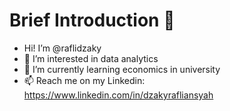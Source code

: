 # Brief Introduction 👋
- Hi! I’m @raflidzaky
- 👀 I’m interested in data analytics
- 🌱 I’m currently learning economics in university
- 📫 Reach me on my Linkedin:
https://www.linkedin.com/in/dzakyrafliansyah

<!---
raflidzaky/raflidzaky is a ✨ special ✨ repository because its `README.md` (this file) appears on your GitHub profile.
You can click the Preview link to take a look at your changes.
--->
